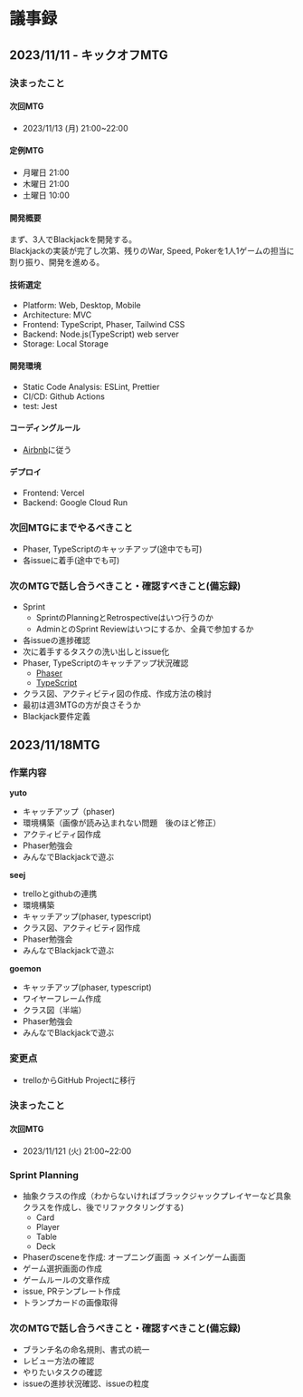 # 議事録

## 2023/11/11 - キックオフMTG

### 決まったこと

#### 次回MTG
- 2023/11/13 (月) 21:00~22:00

#### 定例MTG
- 月曜日 21:00
- 木曜日 21:00
- 土曜日 10:00

#### 開発概要
まず、3人でBlackjackを開発する。  
Blackjackの実装が完了し次第、残りのWar, Speed, Pokerを1人1ゲームの担当に割り振り、開発を進める。

#### 技術選定
- Platform: Web, Desktop, Mobile
- Architecture: MVC
- Frontend: TypeScript, Phaser, Tailwind CSS
- Backend: Node.js(TypeScript) web server
- Storage: Local Storage

#### 開発環境
- Static Code Analysis: ESLint, Prettier
- CI/CD: Github Actions
- test: Jest

#### コーディングルール
- [Airbnb](https://mitsuruog.github.io/javascript-style-guide/)に従う

#### デプロイ
- Frontend: Vercel
- Backend: Google Cloud Run

### 次回MTGにまでやるべきこと
- Phaser, TypeScriptのキャッチアップ(途中でも可)
- 各issueに着手(途中でも可)


### 次のMTGで話し合うべきこと・確認すべきこと(備忘録)
- Sprint
  - SprintのPlanningとRetrospectiveはいつ行うのか
  - AdminとのSprint Reviewはいつにするか、全員で参加するか
- 各issueの進捗確認
- 次に着手するタスクの洗い出しとissue化
- Phaser, TypeScriptのキャッチアップ状況確認
  - [Phaser](https://phaser.io/tutorials/making-your-first-phaser-3-game/part1)
  - [TypeScript](https://qiita.com/uhyo/items/e2fdef2d3236b9bfe74a)
- クラス図、アクティビティ図の作成、作成方法の検討
- 最初は週3MTGの方が良さそうか
- Blackjack要件定義

## 2023/11/18MTG

### 作業内容

**yuto**
- キャッチアップ（phaser)
- 環境構築（画像が読み込まれない問題　後のほど修正）
- アクティビティ図作成
- Phaser勉強会
- みんなでBlackjackで遊ぶ

**seej**
- trelloとgithubの連携
- 環境構築
- キャッチアップ(phaser, typescript)
- クラス図、アクティビティ図作成
- Phaser勉強会
- みんなでBlackjackで遊ぶ

**goemon**
- キャッチアップ(phaser, typescript)
- ワイヤーフレーム作成
- クラス図（半端）
- Phaser勉強会
- みんなでBlackjackで遊ぶ

### 変更点
- trelloからGitHub Projectに移行

### 決まったこと

#### 次回MTG
- 2023/11/121 (火) 21:00~22:00

### Sprint Planning
- 抽象クラスの作成（わからないければブラックジャックプレイヤーなど具象クラスを作成し、後でリファクタリングする)
  - Card
  - Player
  - Table
  - Deck
- Phaserのsceneを作成: オープニング画面 → メインゲーム画面
- ゲーム選択画面の作成
- ゲームルールの文章作成
- issue, PRテンプレート作成
- トランプカードの画像取得

### 次のMTGで話し合うべきこと・確認すべきこと(備忘録)
- ブランチ名の命名規則、書式の統一
- レビュー方法の確認
- やりたいタスクの確認
- issueの進捗状況確認、issueの粒度
